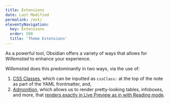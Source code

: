 ```yaml
---
title: Extensions
date: Last Modified 
permalink: /ext/
eleventyNavigation:
  key: Extensions
  order: 500
  title: 'Theme Extensions'
---
```


As a powerful tool, Obsidian offers a variety of ways that allows for *Willemstad* to enhance your experience.

*Willemstad* does this predominantly in two ways, via the use of:

1. [CSS Classes](/ext/css/), which can be inputted as `cssClass:` at the top of the note as part of the YAML frontmatter, and,
2. [Admonition](/ext/adm/), which allows us to render pretty-looking tables, infoboxes, and more, that <u>renders exactly in Live Preview as in with Reading mode</u>.